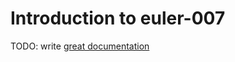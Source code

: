 # Introduction to euler-007

TODO: write [great documentation](http://jacobian.org/writing/what-to-write/)
